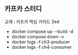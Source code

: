 ## 카프카 스터디

교재 : 카프카 핵심 가이드 2ed

- docker compose up --build -d
- docker compose down -v
- docker logs -f ch3-producer
- docker logs -f ch4-consumer
